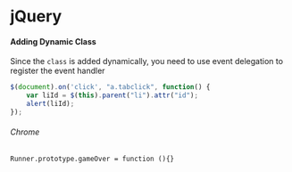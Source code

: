 # jQuery

#### Adding Dynamic Class

Since the `class` is added dynamically, you need to use event delegation to register the event handler

```javascript
$(document).on('click', "a.tabclick", function() {
    var liId = $(this).parent("li").attr("id");
    alert(liId);        
});
```





###### Chrome

```
Runner.prototype.gameOver = function (){}
```

